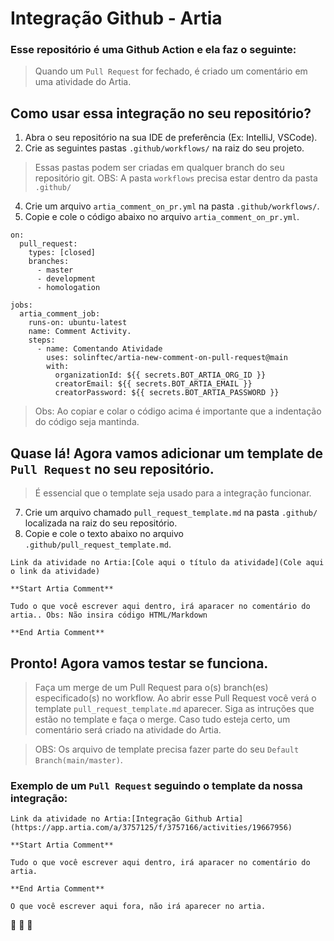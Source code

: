 # Integração Github - Artia 

### Esse repositório é uma Github Action e ela faz o seguinte:
> Quando um `Pull Request` for fechado, é criado um comentário em uma atividade do Artia.



## Como usar essa integração no seu repositório?

1. Abra o seu repositório na sua IDE de preferência (Ex: IntelliJ, VSCode).
2. Crie as seguintes pastas `.github/workflows/` na raiz do seu projeto.
> Essas pastas podem ser criadas em qualquer branch do seu repositório git.
> OBS: A pasta `workflows` precisa estar dentro da pasta `.github/`
4. Crie um arquivo `artia_comment_on_pr.yml` na pasta `.github/workflows/`.
5. Copie e cole o código abaixo no arquivo `artia_comment_on_pr.yml`.
```
on:
  pull_request:
    types: [closed]
    branches:
      - master
      - development
      - homologation
  
jobs:
  artia_comment_job:
    runs-on: ubuntu-latest
    name: Comment Activity.
    steps:
      - name: Comentando Atividade
        uses: solinftec/artia-new-comment-on-pull-request@main
        with: 
          organizationId: ${{ secrets.BOT_ARTIA_ORG_ID }}
          creatorEmail: ${{ secrets.BOT_ARTIA_EMAIL }}
          creatorPassword: ${{ secrets.BOT_ARTIA_PASSWORD }}
```

> Obs: Ao copiar e colar o código acima é importante que a indentação do código seja mantinda. 



## Quase lá! Agora vamos adicionar um template de `Pull Request` no seu repositório.
> É essencial que o template seja usado para a integração funcionar.

7. Crie um arquivo chamado `pull_request_template.md` na pasta `.github/` localizada na raiz do seu repositório.
8. Copie e cole o texto abaixo no arquivo `.github/pull_request_template.md`.

```
Link da atividade no Artia:[Cole aqui o título da atividade](Cole aqui o link da atividade)

**Start Artia Comment**

Tudo o que você escrever aqui dentro, irá aparacer no comentário do artia.. Obs: Não insira código HTML/Markdown

**End Artia Comment**
```

## Pronto! Agora vamos testar se funciona.
> Faça um merge de um Pull Request para o(s) branch(es) especificado(s) no workflow. Ao abrir esse Pull Request você verá o template `pull_request_template.md` aparecer. Siga as intruções que estão no template e faça o merge. Caso tudo esteja certo, um comentário será criado na atividade do Artia.

> OBS: Os arquivo de template precisa fazer parte do seu `Default Branch(main/master)`.

### Exemplo de um `Pull Request` seguindo o template da nossa integração:

```
Link da atividade no Artia:[Integração Github Artia](https://app.artia.com/a/3757125/f/3757166/activities/19667956)

**Start Artia Comment**

Tudo o que você escrever aqui dentro, irá aparacer no comentário do artia.

**End Artia Comment**

O que você escrever aqui fora, não irá aparecer no artia.
```

:rocket: :rocket: :rocket:
